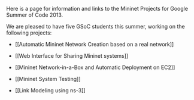 Here is a page for information and links to the Mininet Projects for Google Summer of Code 2013.

We are pleased to have five GSoC students this summer, working on the following projects:

* [[Automatic Mininet Network Creation based on a real network]]

* [[Web Interface for Sharing Mininet systems]]

* [[Mininet Network-in-a-Box and Automatic Deployment on EC2]]

* [[Mininet System Testing]]

* [[Link Modeling using ns-3]]




